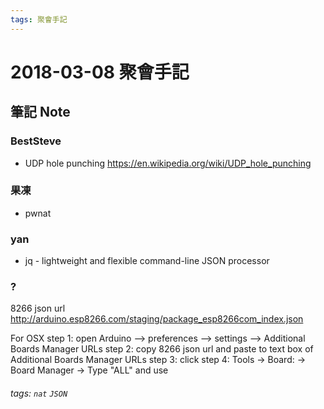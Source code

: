```yaml
---
tags: 聚會手記
---
```


2018-03-08 聚會手記
===

筆記 Note
---

### BestSteve

- UDP hole punching
https://en.wikipedia.org/wiki/UDP_hole_punching

### 果凍

- pwnat


### yan

- jq - lightweight and flexible command-line JSON processor


### ?

8266 json url
http://arduino.esp8266.com/staging/package_esp8266com_index.json

For OSX
step 1:  open Arduino --> preferences --> settings --> Additional Boards Manager URLs
step 2: copy 8266 json url and paste to text box of Additional Boards Manager URLs
step 3: click
step 4: Tools -> Board: -> Board Manager -> Type "ALL" and use


###### tags: `nat` `JSON`